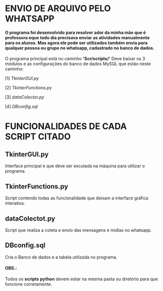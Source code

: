# ENVIO DE ARQUIVO PELO WHATSAPP

#### O programa foi desenvolvido para resolver ador da minha mãe que é professora eque todo dia precisava enviar as atividades manualmente para os alunos. Mas agora ele pode ser utilizados também envia para qualquer pessoa ou grupo no whatsapp, cadastrado no banco de dados.

O programa principal está no caminho **'Scr/scripts/'**
Deve baixar os 3 módulos  e as configurações do banco de dados MySQL que estão neste caminho:

[1] *TkinterGUI.py*

[2] *TkinterFunctions.py*

[3] *dataColector.py*

[4] *DBconfig.sql*

# FUNCIONALIDADES DE CADA SCRIPT CITADO

## TkinterGUI.py
Interface principal e que deve ser excutada na máquina para utilizar o programa.

## TkinterFunctions.py
Script contendo todas as funcionalidade que deixam a interface gráfica interativa.

## dataColectot.py
Script que realiza a coleta e envio das mensagens e midias no whatsapp.

## DBconfig.sql
Cria o Banco de dados e a tabela utilizada no programa.

#### OBS.:
Todos os **scripts python** devem estar na mesma pasta ou diretório para que funcione corretamente.
